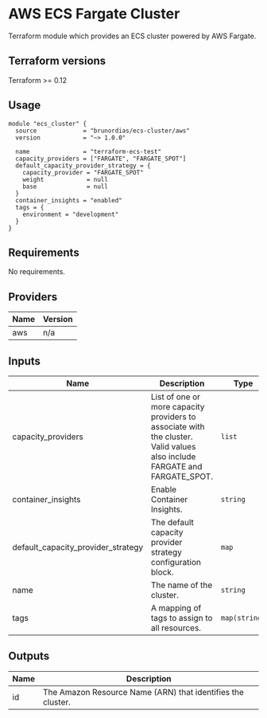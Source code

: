 # AWS ECS Fargate Cluster
Terraform module which provides an ECS cluster powered by AWS Fargate.

## Terraform versions

Terraform >= 0.12

## Usage

```hcl
module "ecs_cluster" {
  source             = "brunordias/ecs-cluster/aws"
  version            = "~> 1.0.0"

  name               = "terraform-ecs-test"
  capacity_providers = ["FARGATE", "FARGATE_SPOT"]
  default_capacity_provider_strategy = {
    capacity_provider = "FARGATE_SPOT"
    weight            = null
    base              = null
  }
  container_insights = "enabled"
  tags = {
    environment = "development"
  }
}
```

## Requirements

No requirements.

## Providers

| Name | Version |
|------|---------|
| aws | n/a |

## Inputs

| Name | Description | Type | Default | Required |
|------|-------------|------|---------|:--------:|
| capacity\_providers | List of one or more capacity providers to associate with the cluster. Valid values also include FARGATE and FARGATE\_SPOT. | `list` | `null` | no |
| container\_insights | Enable Container Insights. | `string` | `"disabled"` | no |
| default\_capacity\_provider\_strategy | The default capacity provider strategy configuration block. | `map` | `null` | no |
| name | The name of the cluster. | `string` | n/a | yes |
| tags | A mapping of tags to assign to all resources. | `map(string)` | `{}` | no |

## Outputs

| Name | Description |
|------|-------------|
| id | The Amazon Resource Name (ARN) that identifies the cluster. |
